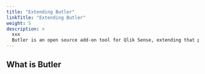 ```yaml
---
title: "Extending Butler"
linkTitle: "Extending Butler"
weight: 5
description: >
  xxx
  Butler is an open source add-on tool for Qlik Sense, extending that platform with various features, most of which are focused on integrating Sense with other systems.
---
```


<!-- {{% pageinfo %}}
*{{% /pageinfo %}} -->


## What is Butler